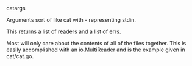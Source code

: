 catargs

Arguments sort of like cat with - representing stdin.

This returns a list of readers and a list of errs.

Most will only care about the contents of all of the
files together.  This is easily accomplished with
an io.MultiReader and is the example given in cat/cat.go.
